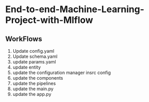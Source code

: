 # End-to-end-Machine-Learning-Project-with-Mlflow


## WorkFlows

1. Update config.yaml
2. Update schema.yaml
3. update params.yaml
4. update entity
5. update the configuration manager insrc config
6. update the components
7. update the pipelines
8. update the main.py
9. update the app.py


